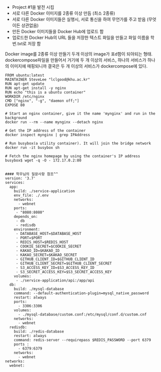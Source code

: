 * Project #1을 발전 시킴
* 서로 다른 Docker 이미지를 2종류 이상 만듬 (최소 2종류)
* 서로 다른 Docker 이미지들은 실행시, 서로 통신을 하여 무언가를 주고 받음 (무엇이든 상관없음)
* 만든 Docker 이미지들을 Docker Hub에 업로드 함
* 업로드한 Docker Hub의 URL 들을 저장한 텍스트 화일을 만들고 화일 이름을 학번.txt로 저장 함

Docker image를 2종류 이상 만들기
두개 이상의 image가 포d함이 되야되는 형태. dockercompose파일을 만들어서 거기에 두 개 이상의 서비스,
하나의 서비스가 하나의 이미지에 매핑되니까 결국은 두 개 이상의 서비스가 dockercompose에 있다.

```
FROM ubuntu:latest
MAINTAINER SteveLee "lclgood@khu.ac.kr"
RUN apt-get update
RUN apt-get install -y nginx
RUN echo "this is a ubuntu container"
WORKDIR /etc/nginx
CMD ["nginx", "-g", "daemon off;"]
EXPOSE 80
```

```
# Start an nginx container, give it the name 'mynginx' and run in the background
docker run --rm --name mynginx --detach nginx

# Get the IP address of the container
docker inspect mynginx | grep IPAddress

# Run busybox(a utility container). It will join the bridge network
docker run -it busybox sh

# Fetch the nginx homepage by using the container's IP address
busybox$ wget -q -O - 172.17.0.2:80


#### 학우님의 질문사항 참조^^
version: '3.7'
services:
  app:
    build: ./service-application
    env_file: ./.env
    networks:
      - webnet 
    ports:
     - "8080:8080"
    depends_on:
     - db
     - redisdb
    environment:
     - DATABASE_HOST=$DATABASE_HOST
     - PORT=$PORT
     - REDIS_HOST=$REDIS_HOST
     - COOKIE_SECRET=$COOKIE_SECRET
     - KAKAO_ID=$KAKAO_ID
     - KAKAO_SECRET=$KAKAO_SECRET
     - GITHUB_CLIENT_ID=$GITHUB_CLIENT_ID
     - GITHUB_CLIENT_SECRET=$GITHUB_CLIENT_SECRET
     - S3_ACCESS_KEY_ID=$S3_ACCESS_KEY_ID
     - S3_SECRET_ACCESS_KEY=$S3_SECRET_ACCESS_KEY
    volumes:
     - ./service-application/api:/app/api
  db:
    build: ./mysql-database
    command: --default-authentication-plugin=mysql_native_password
    restart: always
    ports:
      - 3306:3306
    volumes:
      - ./mysql-database/custom.conf:/etc/mysql/conf.d/custom.cnf
    networks: 
      - webnet
  redisdb:
    build: ./redis-database
    restart: always
    command: redis-server --requirepass $REDIS_PASSWORD --port 6379
    ports : 
      - 6379:6379
    networks: 
      - webnet
networks: 
  webnet: 
```